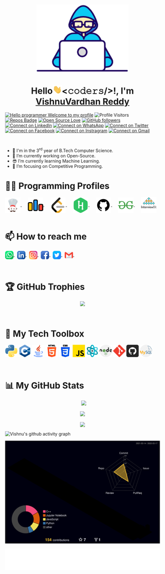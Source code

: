 <p align="center">
  <img src="https://github.com/VishnuVVR-369/VishnuVVR-369/blob/master/Icons/developer1.gif" width="300px">
</p>

<h1 align="center">Hello<img src="https://raw.githubusercontent.com/ABSphreak/ABSphreak/master/gifs/Hi.gif" width="30px" style="max-width:100%;"><𝚌𝚘𝚍𝚎𝚛𝚜/>!, I'm <a href="https://vishnu-1105.github.io/my-portfolio/"> VishnuVardhan Reddy </a> </h1>
<!-- <img src="https://github.com/VishnuVVR-369/VishnuVVR-369/blob/master/Icons/png/developer1.gif" width="50px"> -->

[![Hello programmer Welcome to my profile](https://img.shields.io/badge/Hello,Programmer!-Welcome-orange.svg?style=flat&logo=github)](https://github.com/VishnuVVR-369)
![Profile Visitors](https://komarev.com/ghpvc/?username=VishnuVVR-369&color=green)
[![Repos Badge](https://badges.pufler.dev/repos/VishnuVVR-369)](https://github.com/VishnuVVR-369?tab=repositories)
[![Open Source Love](https://badges.frapsoft.com/os/v1/open-source.svg?v=103)](https://github.com/VishnuVVR-369/The-Complete-FAANG-Preparation)
[![GitHub followers](https://img.shields.io/github/followers/VishnuVVR-369?style=social)](https://github.com/VishnuVVR-369?tab=followers)
[![Connect on LinkedIn](https://img.shields.io/badge/--linkedin?label=LinkedIn&logo=LinkedIn&style=social)](https://www.linkedin.com/in/vishnuvardhan-reddy-ganji/)
[![Connect on WhatsApp](https://img.shields.io/badge/--WhatsApp?label=WhatsApp&logo=WhatsApp&style=social)](https://wa.me/8186886586)
[![Connect on Twitter](https://img.shields.io/badge/--Twitter?label=Twitter&logo=Twitter&style=social)](https://twitter.com/VishnuVVRTech)
[![Connect on Facebook](https://img.shields.io/badge/--Facebook?label=Facebook&logo=Facebook&style=social)](https://www.facebook.com/vishnuvardhanreddy.ganji.56)
[![Connect on Instragram](https://img.shields.io/badge/--Instagram?label=Instagram&logo=Instagram&style=social)](https://www.instagram.com/v_i_s_h_n_u__vvr/)
[![Connect on Gmail](https://img.shields.io/badge/--Gmail?label=Gmail&logo=Gmail&style=social)](mailto:vishnuvardhanganji@gmail.com)

<br>

- 🔭 I'm in the 3<sup>rd</sup> year of B.Tech Computer Science.
- 🌱 I’m currently working on Open-Source.
- 😎 I’m currently learning Machine Learning.
- 🎯 I’m focusing on Competitive Programming.

# 👨‍🎓 Programming Profiles

<a href="https://www.codechef.com/users/vishnu_vvr" target="_blank"><img align="center" src="https://github.com/VishnuVVR-369/VishnuVVR-369/blob/master/Icons/codechef.png"/> </a>
&nbsp;&nbsp;&nbsp;&nbsp;
<a href="https://codeforces.com/profile/Vishnu_1105" target="_blank"><img align="center" src="https://github.com/VishnuVVR-369/VishnuVVR-369/blob/master/Icons/codeforces.png"/> </a>
&nbsp;&nbsp;&nbsp;&nbsp;
<a href="https://leetcode.com/vishnuvardhanganji/" target="_blank"><img align="center" src="https://github.com/VishnuVVR-369/VishnuVVR-369/blob/master/Icons/leetcode.png"/> </a>
&nbsp;&nbsp;&nbsp;&nbsp;
<a href="https://www.hackerrank.com/vishnuvardhanga1" target="_blank"><img align="center" src="https://github.com/VishnuVVR-369/VishnuVVR-369/blob/master/Icons/hackerrank.png"/> </a>
&nbsp;&nbsp;&nbsp;&nbsp;
<a href="https://github.com/VishnuVVR-369" target="_blank"><img align="center" src="https://github.com/VishnuVVR-369/VishnuVVR-369/blob/master/Icons/github.png"/> </a>
&nbsp;&nbsp;&nbsp;&nbsp;
<a href="https://auth.geeksforgeeks.org/user/vishnuvardhanganji/profile" target="_blank"><img align="center" src="https://github.com/VishnuVVR-369/VishnuVVR-369/blob/master/Icons/geeksforgeeks.png" /> </a>
&nbsp;&nbsp;&nbsp;&nbsp;
<a href="https://www.interviewbit.com/profile/vishnuvardhan-reddy-ganji" target="_blank"><img align="center" src="https://github.com/VishnuVVR-369/VishnuVVR-369/blob/master/Icons/interviewbit.png" /> </a>
&nbsp;&nbsp;&nbsp;&nbsp;

# 📫 How to reach me

<a href="https://wa.me/8186886586" target="_blank"><img align="center" src="https://github.com/VishnuVVR-369/VishnuVVR-369/blob/master/Icons/001-whatsapp.png" width="27px" /> </a>
&nbsp;
<a href="https://www.linkedin.com/in/vishnuvardhan-reddy-ganji/" target="_blank"><img align="center" src="https://github.com/VishnuVVR-369/VishnuVVR-369/blob/master/Icons/002-linkedin.png" width="27px" /> </a>
&nbsp;
<a href="https://www.instagram.com/v_i_s_h_n_u__vvr/" target="_blank"><img align="center" src="https://github.com/VishnuVVR-369/VishnuVVR-369/blob/master/Icons/003-instagram.png" width="27px" /> </a>
&nbsp;
<a href="https://www.facebook.com/vishnuvardhanreddy.ganji.56" target="_blank"><img align="center" src="https://github.com/VishnuVVR-369/VishnuVVR-369/blob/master/Icons/004-facebook.png" alt="Vishnu's Facebook" width="27px" /> </a>
&nbsp;
<a href="https://twitter.com/VishnuVVRTech" target="_blank"><img align="center" src="https://github.com/VishnuVVR-369/VishnuVVR-369/blob/master/Icons/006-twitter.png" width="27px" /> </a>
&nbsp;
<a href="mailto:vishnuvardhanganji@gmail.com"> <img align="center" src="https://github.com/VishnuVVR-369/VishnuVVR-369/blob/master/Icons/007-gmail.png" width="27px"/> </a>
&nbsp;

<br>
<!-- TODO: Add Project Open for Contribution. -->

# 🏆 GitHub Trophies

<p align="center">
  <a href="https://github.com/ryo-ma/github-profile-trophy" target="_blank">
    <img src="https://github-profile-trophy.vercel.app/?username=VishnuVVR-369&column=8&margin-w=15&margin-h=15&theme=onedark"/>
  </a>
</p>

<br>

# 🧰 My Tech Toolbox

<p align="left">
  <code><img src="https://github.com/VishnuVVR-369/VishnuVVR-369/blob/master/Icons/001-python.png" alt="Python" width="40" height="40"/></code>
  <code><img src="https://github.com/VishnuVVR-369/VishnuVVR-369/blob/master/Icons/004-c.png" alt="C++" width="40" height="40"/></code>
  <code><img src="https://github.com/VishnuVVR-369/VishnuVVR-369/blob/master/Icons/005-java.png" alt="Java" width="40" height="40"/></code>
  <code><img src="https://github.com/VishnuVVR-369/VishnuVVR-369/blob/master/Icons/003-html-5.png" alt="HTML5" height="40"/></code>
  <code><img src="https://github.com/VishnuVVR-369/VishnuVVR-369/blob/master/Icons/006-css-3.png" alt="CSS3" height="40"/></code>
  <code><img src="https://github.com/VishnuVVR-369/VishnuVVR-369/blob/master/Icons/002-js.png" alt="JavaScript" width="40" height="40"/></code>
  <code><img src="https://github.com/VishnuVVR-369/VishnuVVR-369/blob/master/Icons/010-structure.png" alt="React" width="40" height="40"/></code>
  <code><img src="https://github.com/VishnuVVR-369/VishnuVVR-369/blob/master/Icons/008-nodejs.png" alt="Node JS" width="40" height="40"/></code>
  <code><img src="https://github.com/AkashSingh3031/AkashSingh3031/blob/AkashSingh3031/images/git-scm-icon.svg" alt="Git" width="40" height="40"/></code>
  <code><img src="https://github.com/VishnuVVR-369/VishnuVVR-369/blob/master/Icons/007-github.png" alt="GitHub" width="40" height="40"/></code>
  <code><img src="https://github.com/VishnuVVR-369/VishnuVVR-369/blob/master/Icons/009-mysql.png" alt="MySql" width="40" height="40"/></code>
</p>

<br>

# 📊 My GitHub Stats

<p align="center">&nbsp;
  <img align="center" src="https://github-readme-stats.vercel.app/api?username=VishnuVVR-369&show_icons=true&hide_border=true&show_owner=true&title_color=FFFF00&theme=dark&custom_title=Cheers 🥂 Programmers! &layout=compact" /><br><br>
  <img align="center" src="https://github-readme-streak-stats.herokuapp.com/?user=VishnuVVR-369&theme=radical&custom_title=streak-stats&hide_border=true&layout=compact" /><br><br>
  <img align="center" src="https://github-profile-summary-cards.vercel.app/api/cards/profile-details?username=VishnuVVR-369&theme=dracula" />
</p>

![Vishnu's github activity graph](https://activity-graph.herokuapp.com/graph?username=VishnuVVR-369&theme=dracula&layout=compact&title_color=FF69B4&hide_border=true&area=true)

![Vishnu's github activity graph](https://github.com/VishnuVVR-369/VishnuVVR-369/blob/master/profile-3d-contrib/profile-night-rainbow.svg)

<!-- TODO: Add MyCertificates. -->

<!-- TODO:Add Social Media Handles. -->

<img align='center' height="70" alt="Thanks" width="100%" src="https://github.com/VishnuVVR-369/VishnuVVR-369/blob/master/Icons/marquee.svg"/>
